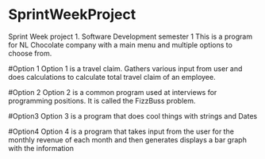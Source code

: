 # SprintWeekProject
Sprint Week project 1. Software Development semester 1
This is a program for NL Chocolate company with a main menu and multiple options to choose from.

#Option 1
Option 1 is a travel claim. Gathers various input from user and does calculations to calculate total travel claim of an employee.

#Option 2
Option 2 is a common program used at interviews for programming positions. It is called the FizzBuss problem.

#Option3
Option 3 is a program that does cool things with strings and Dates

#Option4
Option 4 is a program that takes input from the user for the monthly revenue of each month and then generates displays a bar graph with the information
